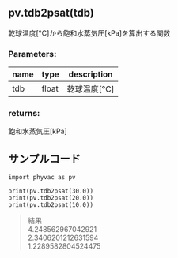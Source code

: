 ## pv.tdb2psat(tdb)
乾球温度[&deg;C]から飽和水蒸気圧[kPa]を算出する関数    
### Parameters:
|  name  |  type  | description |
| ---- | ---- | ---- |
|tdb|float|乾球温度[&deg;C]|
  
### returns:
飽和水蒸気圧[kPa]
  
## サンプルコード  
```
import phyvac as pv

print(pv.tdb2psat(30.0))
print(pv.tdb2psat(20.0))
print(pv.tdb2psat(10.0))
```
> 結果  
> 4.248562967042921  
> 2.3406201212631594  
> 1.2289582804524475  
  
